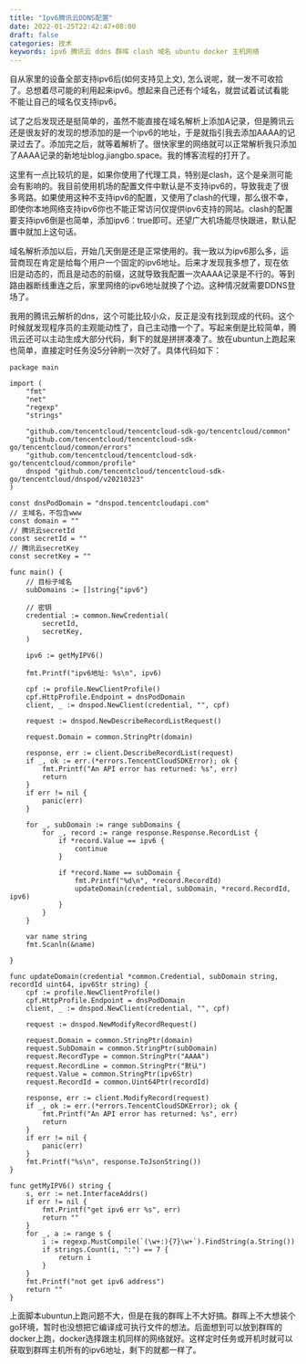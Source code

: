 ```yaml
---
title: "Ipv6腾讯云DDNS配置"
date: 2022-01-25T22:42:47+08:00
draft: false
categories: 技术
keywords: ipv6 腾讯云 ddns 群晖 clash 域名 ubuntu docker 主机网络
---
```


自从家里的设备全部支持ipv6后(如何支持见上文), 怎么说呢，就一发不可收拾了。总想着尽可能的利用起来ipv6。想起来自己还有个域名，就尝试着试试看能不能让自己的域名仅支持ipv6。



试了之后发现还是挺简单的，虽然不能直接在域名解析上添加A记录，但是腾讯云还是很友好的发现的想添加的是一个ipv6的地址，于是就指引我去添加AAAA的记录过去了。添加完之后，就等着解析了。很快家里的网络就可以正常解析我只添加了AAAA记录的新地址blog.jiangbo.space。我的博客流程的打开了。



这里有一点比较坑的是，如果你使用了代理工具，特别是clash，这个是亲测可能会有影响的。我目前使用机场的配置文件中默认是不支持ipv6的，导致我走了很多弯路。如果使用这种不支持ipv6的配置，又使用了clash的代理，那么很不幸，即使你本地网络支持ipv6你也不能正常访问仅提供ipv6支持的网站。clash的配置要支持ipv6倒是也简单，添加ipv6：true即可。还望广大机场能尽快跟进，默认配置中就加上这句话。



域名解析添加以后，开始几天倒是还是正常使用的。我一致以为ipv6那么多，运营商现在肯定是给每个用户一个固定的ipv6地址。后来才发现我多想了，现在依旧是动态的，而且是动态的前缀，这就导致我配置一次AAAA记录是不行的。等到路由器断线重连之后，家里网络的ipv6地址就换了个边。这种情况就需要DDNS登场了。



我用的腾讯云解析的dns，这个可能比较小众，反正是没有找到现成的代码。这个时候就发现程序员的主观能动性了，自己主动撸一个了。写起来倒是比较简单，腾讯云还可以主动生成大部分代码，剩下的就是拼拼凑凑了。放在ubuntun上跑起来也简单，直接定时任务没5分钟刷一次好了。具体代码如下：

```
package main

import (
	"fmt"
	"net"
	"regexp"
	"strings"

	"github.com/tencentcloud/tencentcloud-sdk-go/tencentcloud/common"
	"github.com/tencentcloud/tencentcloud-sdk-go/tencentcloud/common/errors"
	"github.com/tencentcloud/tencentcloud-sdk-go/tencentcloud/common/profile"
	dnspod "github.com/tencentcloud/tencentcloud-sdk-go/tencentcloud/dnspod/v20210323"
)

const dnsPodDomain = "dnspod.tencentcloudapi.com"
// 主域名，不包含www
const domain = ""
// 腾讯云secretId
const secretId = ""
// 腾讯云secretKey
const secretKey = ""

func main() {
	// 目标子域名
	subDomains := []string{"ipv6"}

	// 密钥
	credential := common.NewCredential(
		secretId,
		secretKey,
	)

	ipv6 := getMyIPV6()

	fmt.Printf("ipv6地址: %s\n", ipv6)

	cpf := profile.NewClientProfile()
	cpf.HttpProfile.Endpoint = dnsPodDomain
	client, _ := dnspod.NewClient(credential, "", cpf)

	request := dnspod.NewDescribeRecordListRequest()

	request.Domain = common.StringPtr(domain)

	response, err := client.DescribeRecordList(request)
	if _, ok := err.(*errors.TencentCloudSDKError); ok {
		fmt.Printf("An API error has returned: %s", err)
		return
	}
	if err != nil {
		panic(err)
	}

	for _, subDomain := range subDomains {
		for _, record := range response.Response.RecordList {
			if *record.Value == ipv6 {
				continue
			}

			if *record.Name == subDomain {
				fmt.Printf("%d\n", *record.RecordId)
				updateDomain(credential, subDomain, *record.RecordId, ipv6)
			}
		}
	}

	var name string
	fmt.Scanln(&name)

}

func updateDomain(credential *common.Credential, subDomain string, recordId uint64, ipv6Str string) {
	cpf := profile.NewClientProfile()
	cpf.HttpProfile.Endpoint = dnsPodDomain
	client, _ := dnspod.NewClient(credential, "", cpf)

	request := dnspod.NewModifyRecordRequest()

	request.Domain = common.StringPtr(domain)
	request.SubDomain = common.StringPtr(subDomain)
	request.RecordType = common.StringPtr("AAAA")
	request.RecordLine = common.StringPtr("默认")
	request.Value = common.StringPtr(ipv6Str)
	request.RecordId = common.Uint64Ptr(recordId)

	response, err := client.ModifyRecord(request)
	if _, ok := err.(*errors.TencentCloudSDKError); ok {
		fmt.Printf("An API error has returned: %s", err)
		return
	}
	if err != nil {
		panic(err)
	}
	fmt.Printf("%s\n", response.ToJsonString())
}

func getMyIPV6() string {
	s, err := net.InterfaceAddrs()
	if err != nil {
		fmt.Printf("get ipv6 err %s", err)
		return ""
	}
	for _, a := range s {
		i := regexp.MustCompile(`(\w+:){7}\w+`).FindString(a.String())
		if strings.Count(i, ":") == 7 {
			return i
		}
	}
	fmt.Printf("not get ipv6 address")
	return ""
}
```

上面脚本ubuntun上跑问题不大，但是在我的群晖上不大好搞。群晖上不大想装个go环境，暂时也没想把它编译成可执行文件的想法。后面想到可以放到群晖的docker上跑，docker选择跟主机同样的网络就好。这样定时任务或开机时就可以获取到群晖主机所有的ipv6地址，剩下的就都一样了。

